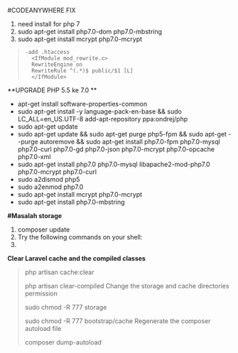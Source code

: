 #CODEANYWHERE FIX
1.  need install for php 7
2.  sudo apt-get install php7.0-dom php7.0-mbstring
3.  sudo apt-get install mcrypt php7.0-mcrypt
>     -add .htaccess
>       <IfModule mod_rewrite.c>
>       RewriteEngine on
>       RewriteRule ^(.*)$ public/$1 [L]
>       </IfModule>

**UPGRADE PHP 5.5 ke 7.0 **
*  apt-get install software-properties-common
*  sudo apt-get install -y language-pack-en-base && sudo LC_ALL=en_US.UTF-8 add-apt-repository ppa:ondrej/php
*  sudo apt-get update
*  sudo apt-get update && sudo apt-get purge php5-fpm && sudo apt-get --purge autoremove && sudo apt-get install php7.0-fpm php7.0-mysql php7.0-curl php7.0-gd php7.0-json php7.0-mcrypt php7.0-opcache php7.0-xml 
* sudo apt-get install php7.0 php7.0-mysql libapache2-mod-php7.0 php7.0-mcrypt php7.0-curl
* sudo a2dismod php5
* sudo a2enmod php7.0
*  sudo apt-get install mcrypt php7.0-mcrypt
*  sudo apt-get install php7.0-mbstring

**#Masalah storage**
1.  composer update
2.  Try the following commands on your shell:
3.  

**Clear Laravel cache and the compiled classes**

> php artisan cache:clear
> 
> php artisan clear-compiled
> Change the storage and cache directories permission
> 
> sudo chmod -R 777 storage
> 
> sudo chmod -R 777 bootstrap/cache
> Regenerate the composer autoload file
> 
> composer dump-autoload
> 
